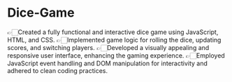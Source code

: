 # Dice-Game
👉🏻Created a fully functional and interactive dice game using JavaScript, HTML, and CSS.
👉🏻Implemented game logic for rolling the dice, updating scores, and switching players.
👉🏻Developed a visually appealing and responsive user interface, enhancing the gaming experience.
👉🏻Employed JavaScript event handling and DOM manipulation for interactivity and adhered to clean coding practices.
